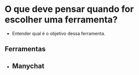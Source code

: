 # O que deve pensar quando for escolher uma ferramenta?
- Entender qual é o objetivo dessa ferramenta.
## Ferramentas
- **Manychat**
	- 